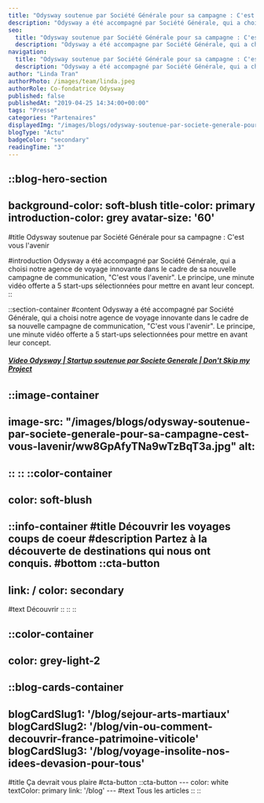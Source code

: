 ```yaml
---
title: "Odysway soutenue par Société Générale pour sa campagne : C'est vous l'avenir"
description: "Odysway a été accompagné par Société Générale, qui a choisi notre agence de voyage innovante dans le cadre de sa nouvelle campagne de communication, \"C'est vous l'avenir\". Le principe, une minute vidéo offerte a 5 start-ups sélectionnées pour mettre en avant leur concept."
seo:
  title: "Odysway soutenue par Société Générale pour sa campagne : C'est vous l'avenir | Blog Odysway"
  description: "Odysway a été accompagne par Société Générale, qui a choisi notre agence de voyage innovante pour sa nouvelle campagne \"C'est vous l'avenir"
navigation:
  title: "Odysway soutenue par Société Générale pour sa campagne : C'est vous l'avenir"
  description: "Odysway a été accompagné par Société Générale, qui a choisi notre agence de voyage innovante dans le cadre de sa nouvelle campagne de communication, \"C'est vous l'avenir\". Le principe, une minute vidéo offerte a 5 start-ups sélectionnées pour mettre en avant leur concept."
author: "Linda Tran"
authorPhoto: /images/team/linda.jpeg
authorRole: Co-fondatrice Odysway
published: false
publishedAt: "2019-04-25 14:34:00+00:00"
tags: "Presse"
categories: "Partenaires"
displayedImg: "/images/blogs/odysway-soutenue-par-societe-generale-pour-sa-campagne-cest-vous-lavenir/jCOJ7rTO296sYhMBbeqw.jpg"
blogType: "Actu"
badgeColor: "secondary"
readingTime: "3"
---
```


::blog-hero-section
---
background-color: soft-blush
title-color: primary
introduction-color: grey
avatar-size: '60'
---
#title
Odysway soutenue par Société Générale pour sa campagne : C'est vous l'avenir

#introduction
Odysway a été accompagné par Société Générale, qui a choisi notre agence de voyage innovante dans le cadre de sa nouvelle campagne de communication, "C'est vous l'avenir". Le principe, une minute vidéo offerte a 5 start-ups sélectionnées pour mettre en avant leur concept.
::

::section-container
#content
Odysway a été accompagné par Société Générale, qui a choisi notre agence de voyage innovante dans le cadre de sa nouvelle campagne de communication, "C'est vous l'avenir". Le principe, une minute vidéo offerte a 5 start-ups selectionnées pour mettre en avant leur concept.

  
  

  
  

  
  

###### **[Video Odysway | Startup soutenue par Societe Generale | Don't Skip my Project](https://cestvouslavenir.societegenerale.com/dontskip/)**

  
  

::image-container
---
image-src: "/images/blogs/odysway-soutenue-par-societe-generale-pour-sa-campagne-cest-vous-lavenir/ww8GpAfyTNa9wTzBqT3a.jpg"
alt: 
---
::
::
::color-container
---
color: soft-blush
---
  ::info-container
  #title
  Découvrir les voyages coups de coeur
  #description
  Partez à la découverte de destinations qui nous ont conquis.
  #bottom
  ::cta-button
  ---
  link: /
  color: secondary
  ---
  #text
  Découvrir
  ::
  ::
::

::color-container
---
color: grey-light-2
---
  ::blog-cards-container
  ---
  blogCardSlug1: '/blog/sejour-arts-martiaux' 
  blogCardSlug2: '/blog/vin-ou-comment-decouvrir-france-patrimoine-viticole' 
  blogCardSlug3: '/blog/voyage-insolite-nos-idees-devasion-pour-tous' 
  ---
  #title
  Ça devrait vous plaire
  #cta-button
    ::cta-button
    ---
    color: white
    textColor: primary
    link: '/blog'
    ---
    #text
    Tous les  articles
    ::
  ::
